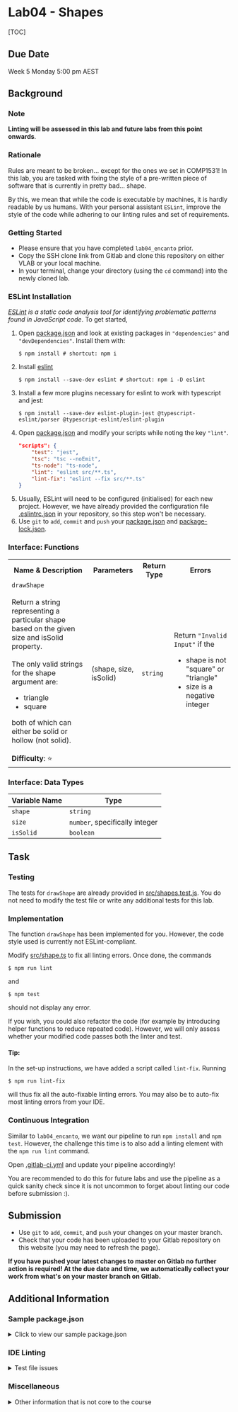 # Lab04 - Shapes

[TOC]

## Due Date

Week 5 Monday 5:00 pm AEST

## Background

### Note

**Linting will be assessed in this lab and future labs from this point onwards**.

### Rationale

Rules are meant to be broken... except for the ones we set in COMP1531! In this
lab, you are tasked with fixing the style of a pre-written piece of software
that is currently in pretty bad... shape. 

By this, we mean that while the code is executable by machines, it is hardly
readable by us humans. With your personal assistant `ESLint`, improve the style
of the code while adhering to our linting rules and set of requirements.

### Getting Started
- Please ensure that you have completed `lab04_encanto` prior.
- Copy the SSH clone link from Gitlab and clone this repository on either VLAB
or your local machine.
- In your terminal, change your directory (using the `cd` command) into the newly
cloned lab.

### ESLint Installation

*[ESLint](https://eslint.org/) is a static code analysis tool for identifying problematic patterns found in JavaScript code*. To get started,

1. Open [package.json](package.json) and look at existing packages in `"dependencies"` and `"devDependencies"`. Install them with:
    ```shell
    $ npm install # shortcut: npm i
    ```
1. Install [eslint](https://www.npmjs.com/package/eslint)
    ```shell
    $ npm install --save-dev eslint # shortcut: npm i -D eslint
    ```
1. Install a few more plugins necessary for eslint to work with typescript and jest:
    ```shell
    $ npm install --save-dev eslint-plugin-jest @typescript-eslint/parser @typescript-eslint/eslint-plugin
    ```
1. Open [package.json](package.json) and modify your scripts while noting the key `"lint"`.
    ```json
    "scripts": {
        "test": "jest",
        "tsc": "tsc --noEmit",
        "ts-node": "ts-node",
        "lint": "eslint src/**.ts",
        "lint-fix": "eslint --fix src/**.ts"
    }
    ```
1. Usually, ESLint will need to be configured (initialised) for each new project. However, we have already provided the configuration file [.eslintrc.json](.eslintrc.json) in your repository, so this step won't be necessary.
1. Use `git` to `add`, `commit` and `push` your [package.json](package.json) and [package-lock.json](package-lock.json).

### Interface: Functions

<table>
  <tr>
    <th>Name & Description</th>
    <th>Parameters</th>
    <th>Return Type</th>
    <th>Errors</th>
  </tr>
  <tr>
    <td>
        <code>drawShape</code>
        <br/><br/>
        Return a string representing a particular shape based on the given size and isSolid property.
        <br/><br/>
        The only valid strings for the shape argument are:
        <ul>
            <li>triangle</li>
            <li>square</li>
        </ul>
        both of which can either be solid or hollow (not solid).
        <br/><br/><b>Difficulty</b>: ⭐
    </td>
    <td>
        (shape, size, isSolid)
    </td>
    <td>
        <code>string</code>
    </td>
    <td>
        Return <code>"Invalid Input"</code> if the
        <ul>
            <li>shape is not "square" or "triangle"</li>
            <li>size is a negative integer</li>
        </ul>
    </td>
  </tr>
</table>

### Interface: Data Types
| Variable Name | Type |
| --- | --- |
| `shape` | `string` |
| `size` | `number`, specifically integer |
| `isSolid` | `boolean` |

## Task

### Testing

The tests for `drawShape` are already provided in [src/shapes.test.js](src/shapes.test.js).
You do not need to modify the test file or write any additional tests for this lab.

### Implementation

The function `drawShape` has been implemented for you. However, the code style used
is currently not ESLint-compliant.

Modify [src/shape.ts](src/shape.js) to fix all linting errors. Once done,
the commands
```shell
$ npm run lint
```
and
```shell
$ npm test
```
should not display any error.

If you wish, you could also refactor the code (for example by introducing
helper functions to reduce repeated code). However, we will only assess whether
your modified code passes both the linter and test.

#### Tip:

In the set-up instructions, we have added a script called `lint-fix`. Running
```shell
$ npm run lint-fix
```
will thus fix all the auto-fixable linting errors. You may also be to auto-fix most linting errors
from your IDE.

### Continuous Integration

Similar to `lab04_encanto`, we want our pipeline to run `npm install` and `npm test`. However, the challenge this time is to also add a linting element with the `npm run lint` command.

Open [.gitlab-ci.yml](.gitlab-ci.yml) and update your pipeline accordingly!

You are recommended to do this for future labs and use the pipeline as a quick sanity check since it is not uncommon to forget about linting our code before submission :).

## Submission

- Use `git` to `add`, `commit`, and `push` your changes on your master branch.
- Check that your code has been uploaded to your Gitlab repository on this website (you may need to refresh the page).

**If you have pushed your latest changes to master on Gitlab no further action is required! At the due date and time, we automatically collect your work from what's on your master branch on Gitlab.**

## Additional Information

### Sample package.json

<details>

<summary>Click to view our sample package.json</summary><br/>

**Note**: 
1. The main keys to pay attention to are `"scripts"`, `"dependencies"` and `"devDependencies"`.
1. It is fine if the versions of your packages are newer.

```json
{
  "name": "lab04_shapes",
  "version": "1.0.0",
  "description": "[TOC]",
  "main": "src/main.ts",
  "scripts": {
    "test": "jest",
    "tsc": "tsc --noEmit",
    "ts-node": "ts-node",
    "lint": "eslint src/**.ts",
    "lint-fix": "eslint --fix src/**.ts"
  },
  "keywords": [],
  "author": "",
  "license": "ISC",
  "devDependencies": {
    "@types/jest": "^27.5.1",
    "@typescript-eslint/eslint-plugin": "^5.23.0",
    "@typescript-eslint/parser": "^5.23.0",
    "eslint": "^8.15.0",
    "eslint-plugin-jest": "^26.2.1",
    "jest": "^28.1.0",
    "ts-jest": "^28.0.2",
    "ts-node": "^10.7.0",
    "typescript": "^4.6.4"
  }
}
```

</details>

### IDE Linting

<details>

<summary>Test file issues</summary><br/>

If your IDE, e.g. VSCode, displays linting issues in the test file for `describe`, `test`, `expect`, etc, but the command
```shell
$ npm run lint
```

behaves as expected, try creating an empty file called `jsconfig.json` in
the root folder of this repository. One way would be:
```shell
$ touch jsconfig.json
```

</details>

### Miscellaneous

<details>

<summary>Other information that is not core to the course</summary><br/>

**The files below can be safely ignored - we will always provide them for you if necessary**:

In addition to the new files introduced from lab04_encanto:
- [.eslintrc.json](.eslintrc.json) - COMP1531 linting rules. Fun fact, comments are not possible in standard JSON files, but ESLint allows it.

</details>
